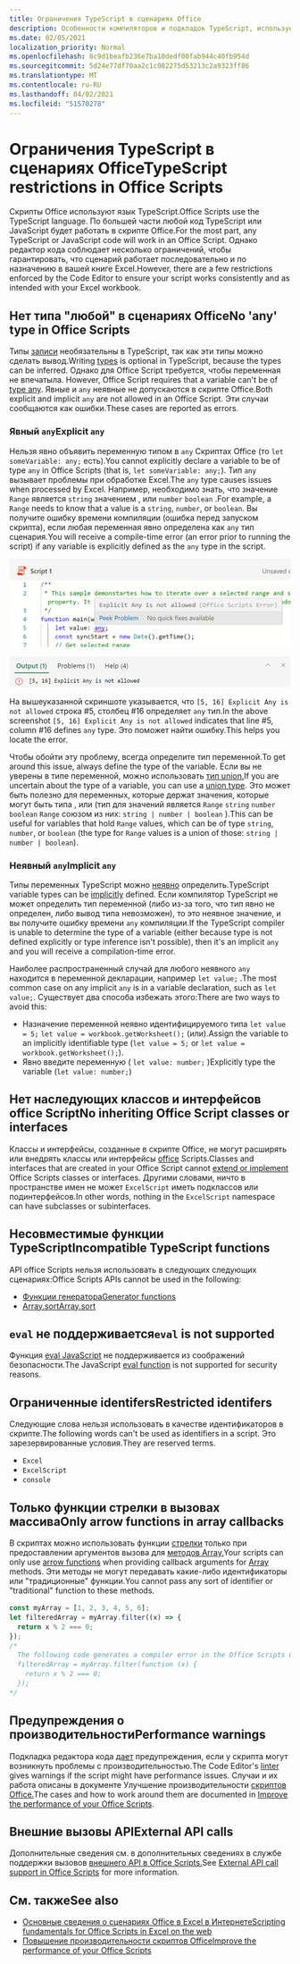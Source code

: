 ```yaml
---
title: Ограничения TypeScript в сценариях Office
description: Особенности компиляторов и подкладок TypeScript, используемых редактором кода сценариев Office.
ms.date: 02/05/2021
localization_priority: Normal
ms.openlocfilehash: 8c9d1beafb236e7ba10dedf00fab944c40fb954d
ms.sourcegitcommit: 5d24e77df70aa2c1c982275d53213c2a9323ff86
ms.translationtype: MT
ms.contentlocale: ru-RU
ms.lasthandoff: 04/02/2021
ms.locfileid: "51570278"
---
```

# <a name="typescript-restrictions-in-office-scripts"></a><span data-ttu-id="50c90-103">Ограничения TypeScript в сценариях Office</span><span class="sxs-lookup"><span data-stu-id="50c90-103">TypeScript restrictions in Office Scripts</span></span>

<span data-ttu-id="50c90-104">Скрипты Office используют язык TypeScript.</span><span class="sxs-lookup"><span data-stu-id="50c90-104">Office Scripts use the TypeScript language.</span></span> <span data-ttu-id="50c90-105">По большей части любой код TypeScript или JavaScript будет работать в скрипте Office.</span><span class="sxs-lookup"><span data-stu-id="50c90-105">For the most part, any TypeScript or JavaScript code will work in an Office Script.</span></span> <span data-ttu-id="50c90-106">Однако редактор кода соблюдает несколько ограничений, чтобы гарантировать, что сценарий работает последовательно и по назначению в вашей книге Excel.</span><span class="sxs-lookup"><span data-stu-id="50c90-106">However, there are a few restrictions enforced by the Code Editor to ensure your script works consistently and as intended with your Excel workbook.</span></span>

## <a name="no-any-type-in-office-scripts"></a><span data-ttu-id="50c90-107">Нет типа "любой" в сценариях Office</span><span class="sxs-lookup"><span data-stu-id="50c90-107">No 'any' type in Office Scripts</span></span>

<span data-ttu-id="50c90-108">Типы [записи](https://www.typescriptlang.org/docs/handbook/typescript-in-5-minutes.html) необязательны в TypeScript, так как эти типы можно сделать вывод.</span><span class="sxs-lookup"><span data-stu-id="50c90-108">Writing [types](https://www.typescriptlang.org/docs/handbook/typescript-in-5-minutes.html) is optional in TypeScript, because the types can be inferred.</span></span> <span data-ttu-id="50c90-109">Однако для Office Script требуется, чтобы переменная не впечатыла. [](https://www.typescriptlang.org/docs/handbook/basic-types.html#any)</span><span class="sxs-lookup"><span data-stu-id="50c90-109">However, Office Script requires that a variable can't be of [type any](https://www.typescriptlang.org/docs/handbook/basic-types.html#any).</span></span> <span data-ttu-id="50c90-110">Явные и `any` неявные не допускаются в скрипте Office.</span><span class="sxs-lookup"><span data-stu-id="50c90-110">Both explicit and implicit `any` are not allowed in an Office Script.</span></span> <span data-ttu-id="50c90-111">Эти случаи сообщаются как ошибки.</span><span class="sxs-lookup"><span data-stu-id="50c90-111">These cases are reported as errors.</span></span>

### <a name="explicit-any"></a><span data-ttu-id="50c90-112">Явный `any`</span><span class="sxs-lookup"><span data-stu-id="50c90-112">Explicit `any`</span></span>

<span data-ttu-id="50c90-113">Нельзя явно объявить переменную типом в `any` Скриптах Office (то `let someVariable: any;` есть).</span><span class="sxs-lookup"><span data-stu-id="50c90-113">You cannot explicitly declare a variable to be of type `any` in Office Scripts (that is, `let someVariable: any;`).</span></span> <span data-ttu-id="50c90-114">Тип `any` вызывает проблемы при обработке Excel.</span><span class="sxs-lookup"><span data-stu-id="50c90-114">The `any` type causes issues when processed by Excel.</span></span> <span data-ttu-id="50c90-115">Например, необходимо знать, что значение `Range` является `string` значением , или `number` `boolean` .</span><span class="sxs-lookup"><span data-stu-id="50c90-115">For example, a `Range` needs to know that a value is a `string`, `number`, or `boolean`.</span></span> <span data-ttu-id="50c90-116">Вы получите ошибку времени компиляции (ошибка перед запуском скрипта), если любая переменная явно определена как `any` тип сценария.</span><span class="sxs-lookup"><span data-stu-id="50c90-116">You will receive a compile-time error (an error prior to running the script) if any variable is explicitly defined as the `any` type in the script.</span></span>

![Явное любое сообщение в тексте наведении редактора кода](../images/explicit-any-editor-message.png)

![Явные ошибки в окне консоли](../images/explicit-any-error-message.png)

<span data-ttu-id="50c90-119">На вышеуказанной скриншоте указывается, что `[5, 16] Explicit Any is not allowed` строка #5, столбец #16 определяет `any` тип.</span><span class="sxs-lookup"><span data-stu-id="50c90-119">In the above screenshot `[5, 16] Explicit Any is not allowed` indicates that line #5, column #16 defines `any` type.</span></span> <span data-ttu-id="50c90-120">Это поможет найти ошибку.</span><span class="sxs-lookup"><span data-stu-id="50c90-120">This helps you locate the error.</span></span>

<span data-ttu-id="50c90-121">Чтобы обойти эту проблему, всегда определите тип переменной.</span><span class="sxs-lookup"><span data-stu-id="50c90-121">To get around this issue, always define the type of the variable.</span></span> <span data-ttu-id="50c90-122">Если вы не уверены в типе переменной, можно использовать [тип union.](https://www.typescriptlang.org/docs/handbook/unions-and-intersections.html)</span><span class="sxs-lookup"><span data-stu-id="50c90-122">If you are uncertain about the type of a variable, you can use a [union type](https://www.typescriptlang.org/docs/handbook/unions-and-intersections.html).</span></span> <span data-ttu-id="50c90-123">Это может быть полезно для переменных, которые держат значения, которые могут быть типа , или (тип для значений является `Range` `string` `number` `boolean` `Range` союзом из них: `string | number | boolean` ).</span><span class="sxs-lookup"><span data-stu-id="50c90-123">This can be useful for variables that hold `Range` values, which can be of type `string`, `number`, or `boolean` (the type for `Range` values is a union of those: `string | number | boolean`).</span></span>

### <a name="implicit-any"></a><span data-ttu-id="50c90-124">Неявный `any`</span><span class="sxs-lookup"><span data-stu-id="50c90-124">Implicit `any`</span></span>

<span data-ttu-id="50c90-125">Типы переменных TypeScript можно [неявно](https://www.typescriptlang.org/docs/handbook/type-inference.html) определить.</span><span class="sxs-lookup"><span data-stu-id="50c90-125">TypeScript variable types can be [implicitly](https://www.typescriptlang.org/docs/handbook/type-inference.html) defined.</span></span> <span data-ttu-id="50c90-126">Если компилятор TypeScript не может определить тип переменной (либо из-за того, что тип явно не определен, либо вывод типа невозможен), то это неявное значение, и вы получите ошибку времени `any` компиляции.</span><span class="sxs-lookup"><span data-stu-id="50c90-126">If the TypeScript compiler is unable to determine the type of a variable (either because type is not defined explicitly or type inference isn't possible), then it's an implicit `any` and you will receive a compilation-time error.</span></span>

<span data-ttu-id="50c90-127">Наиболее распространенный случай для любого неявного `any` находится в переменной декларации, например `let value;` .</span><span class="sxs-lookup"><span data-stu-id="50c90-127">The most common case on any implicit `any` is in a variable declaration, such as `let value;`.</span></span> <span data-ttu-id="50c90-128">Существует два способа избежать этого:</span><span class="sxs-lookup"><span data-stu-id="50c90-128">There are two ways to avoid this:</span></span>

* <span data-ttu-id="50c90-129">Назначение переменной неявно идентифицируемого типа `let value = 5;` `let value = workbook.getWorksheet();` (или).</span><span class="sxs-lookup"><span data-stu-id="50c90-129">Assign the variable to an implicitly identifiable type (`let value = 5;` or `let value = workbook.getWorksheet();`).</span></span>
* <span data-ttu-id="50c90-130">Явно введите переменную ( `let value: number;` )</span><span class="sxs-lookup"><span data-stu-id="50c90-130">Explicitly type the variable (`let value: number;`)</span></span>

## <a name="no-inheriting-office-script-classes-or-interfaces"></a><span data-ttu-id="50c90-131">Нет наследующих классов и интерфейсов office Script</span><span class="sxs-lookup"><span data-stu-id="50c90-131">No inheriting Office Script classes or interfaces</span></span>

<span data-ttu-id="50c90-132">Классы и интерфейсы, созданные в скрипте Office, не могут расширять или внедрять классы или интерфейсы [office](https://www.typescriptlang.org/docs/handbook/classes.html#inheritance) Scripts.</span><span class="sxs-lookup"><span data-stu-id="50c90-132">Classes and interfaces that are created in your Office Script cannot [extend or implement](https://www.typescriptlang.org/docs/handbook/classes.html#inheritance) Office Scripts classes or interfaces.</span></span> <span data-ttu-id="50c90-133">Другими словами, ничто в пространстве имен не может `ExcelScript` иметь подклассов или подинтерфейсов.</span><span class="sxs-lookup"><span data-stu-id="50c90-133">In other words, nothing in the `ExcelScript` namespace can have subclasses or subinterfaces.</span></span>

## <a name="incompatible-typescript-functions"></a><span data-ttu-id="50c90-134">Несовместимые функции TypeScript</span><span class="sxs-lookup"><span data-stu-id="50c90-134">Incompatible TypeScript functions</span></span>

<span data-ttu-id="50c90-135">API office Scripts нельзя использовать в следующих следующих сценариях:</span><span class="sxs-lookup"><span data-stu-id="50c90-135">Office Scripts APIs cannot be used in the following:</span></span>

* [<span data-ttu-id="50c90-136">Функции генератора</span><span class="sxs-lookup"><span data-stu-id="50c90-136">Generator functions</span></span>](https://developer.mozilla.org/docs/Web/JavaScript/Guide/Iterators_and_Generators#generator_functions)
* [<span data-ttu-id="50c90-137">Array.sort</span><span class="sxs-lookup"><span data-stu-id="50c90-137">Array.sort</span></span>](https://developer.mozilla.org/docs/Web/JavaScript/Reference/Global_Objects/Array/sort)

## <a name="eval-is-not-supported"></a><span data-ttu-id="50c90-138">`eval` не поддерживается</span><span class="sxs-lookup"><span data-stu-id="50c90-138">`eval` is not supported</span></span>

<span data-ttu-id="50c90-139">Функция [eval JavaScript](https://developer.mozilla.org/docs/Web/JavaScript/Reference/Global_Objects/eval) не поддерживается из соображений безопасности.</span><span class="sxs-lookup"><span data-stu-id="50c90-139">The JavaScript [eval function](https://developer.mozilla.org/docs/Web/JavaScript/Reference/Global_Objects/eval) is not supported for security reasons.</span></span>

## <a name="restricted-identifers"></a><span data-ttu-id="50c90-140">Ограниченные identifers</span><span class="sxs-lookup"><span data-stu-id="50c90-140">Restricted identifers</span></span>

<span data-ttu-id="50c90-141">Следующие слова нельзя использовать в качестве идентификаторов в скрипте.</span><span class="sxs-lookup"><span data-stu-id="50c90-141">The following words can't be used as identifiers in a script.</span></span> <span data-ttu-id="50c90-142">Это зарезервированные условия.</span><span class="sxs-lookup"><span data-stu-id="50c90-142">They are reserved terms.</span></span>

* `Excel`
* `ExcelScript`
* `console`

## <a name="only-arrow-functions-in-array-callbacks"></a><span data-ttu-id="50c90-143">Только функции стрелки в вызовах массива</span><span class="sxs-lookup"><span data-stu-id="50c90-143">Only arrow functions in array callbacks</span></span>

<span data-ttu-id="50c90-144">В скриптах можно использовать функции [стрелки](https://developer.mozilla.org/docs/Web/JavaScript/Reference/Functions/Arrow_functions) только при предоставлении аргументов вызова для [методов Array.](https://developer.mozilla.org/docs/Web/JavaScript/Reference/Global_Objects/Array)</span><span class="sxs-lookup"><span data-stu-id="50c90-144">Your scripts can only use [arrow functions](https://developer.mozilla.org/docs/Web/JavaScript/Reference/Functions/Arrow_functions) when providing callback arguments for [Array](https://developer.mozilla.org/docs/Web/JavaScript/Reference/Global_Objects/Array) methods.</span></span> <span data-ttu-id="50c90-145">Эти методы не могут передавать какие-либо идентификаторы или "традиционные" функции.</span><span class="sxs-lookup"><span data-stu-id="50c90-145">You cannot pass any sort of identifier or "traditional" function to these methods.</span></span>

```TypeScript
const myArray = [1, 2, 3, 4, 5, 6];
let filteredArray = myArray.filter((x) => {
  return x % 2 === 0;
});
/*
  The following code generates a compiler error in the Office Scripts Code Editor.
  filteredArray = myArray.filter(function (x) {
    return x % 2 === 0;
  });
*/
```

## <a name="performance-warnings"></a><span data-ttu-id="50c90-146">Предупреждения о производительности</span><span class="sxs-lookup"><span data-stu-id="50c90-146">Performance warnings</span></span>

<span data-ttu-id="50c90-147">Подкладка редактора кода [дает](https://wikipedia.org/wiki/Lint_(software)) предупреждения, если у скрипта могут возникнуть проблемы с производительностью.</span><span class="sxs-lookup"><span data-stu-id="50c90-147">The Code Editor's [linter](https://wikipedia.org/wiki/Lint_(software)) gives warnings if the script might have performance issues.</span></span> <span data-ttu-id="50c90-148">Случаи и их работа описаны в документе Улучшение производительности [скриптов Office.](web-client-performance.md)</span><span class="sxs-lookup"><span data-stu-id="50c90-148">The cases and how to work around them are documented in [Improve the performance of your Office Scripts](web-client-performance.md).</span></span>

## <a name="external-api-calls"></a><span data-ttu-id="50c90-149">Внешние вызовы API</span><span class="sxs-lookup"><span data-stu-id="50c90-149">External API calls</span></span>

<span data-ttu-id="50c90-150">Дополнительные сведения см. в дополнительных сведениях в службе поддержки вызовов [внешнего API в Office Scripts.](external-calls.md)</span><span class="sxs-lookup"><span data-stu-id="50c90-150">See [External API call support in Office Scripts](external-calls.md) for more information.</span></span>

## <a name="see-also"></a><span data-ttu-id="50c90-151">См. также</span><span class="sxs-lookup"><span data-stu-id="50c90-151">See also</span></span>

* [<span data-ttu-id="50c90-152">Основные сведения о сценариях Office в Excel в Интернете</span><span class="sxs-lookup"><span data-stu-id="50c90-152">Scripting fundamentals for Office Scripts in Excel on the web</span></span>](scripting-fundamentals.md)
* [<span data-ttu-id="50c90-153">Повышение производительности скриптов Office</span><span class="sxs-lookup"><span data-stu-id="50c90-153">Improve the performance of your Office Scripts</span></span>](web-client-performance.md)

